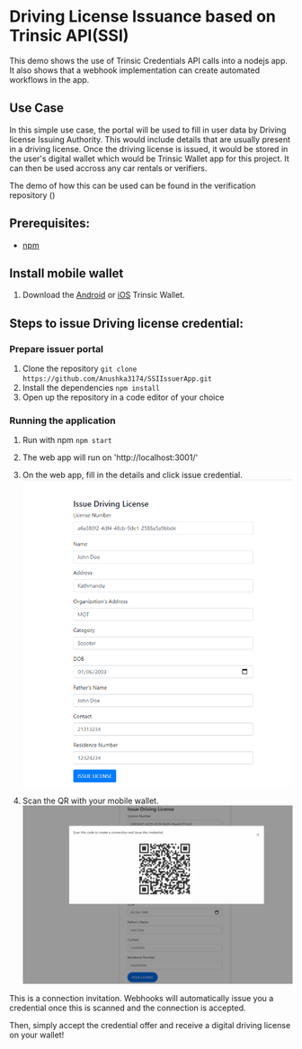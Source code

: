 # Driving License Issuance based on Trinsic API(SSI)
This demo shows the use of Trinsic Credentials API calls into a nodejs app.
It also shows that a webhook implementation can create automated workflows in the app.

## Use Case
In this simple use case, the portal will be used to fill in user data by Driving license Issuing Authority. This would include details that are usually present in a driving license.
Once the driving license is issued, it would be stored in the user's digital wallet which would be Trinsic Wallet app for this project. It can then be used accross any car rentals or verifiers.

The demo of how this can be used can be found in the verification repository ()

## Prerequisites:
- [npm](https://www.npmjs.com/get-npm)

## Install mobile wallet

1. Download the [Android](https://play.google.com/store/apps/details?id=id.streetcred.apps.mobile) or [iOS](https://apps.apple.com/us/app/trinsic-wallet/id1475160728) Trinsic Wallet.

## Steps to issue Driving license credential:

### Prepare issuer portal
1. Clone the repository
`git clone https://github.com/Anushka3174/SSIIssuerApp.git`
3. Install the dependencies
`npm install`
4. Open up the repository in a code editor of your choice

### Running the application

1. Run with npm
`npm start`
2. The web app will run on 'http://localhost:3001/'
2. On the web app, fill in the details and click issue credential.
![credential view](assets/IssuerMain.PNG)

4. Scan the QR with your mobile wallet.
![qr code view](assets/IssueQRCode.PNG)

This is a connection invitation.
Webhooks will automatically issue you a credential once this is scanned and the connection is accepted.

Then, simply accept the credential offer and receive a digital driving license on your wallet!

